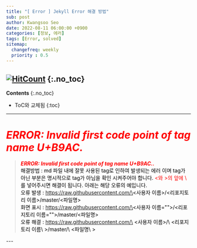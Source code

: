 ```yaml
---
title: "[ Error ] Jekyll Error 해결 방법" 
sub: post
author: Kwangsoo Seo
date: 2022-08-11 06:00:00 +0900
categories: [정보, 에러]
tags: [Error, solved]
sitemap:
  changefreq: weekly
  priority : 0.5
---
```

[![HitCount](https://hits.dwyl.com/MonosLab/post10.svg?style=flat-square)](http://hits.dwyl.com/MonosLab/post10)
{:.no_toc}
---
**Contents**
{:.no_toc}

* ToC와 교체됨
{:toc}  

---
# <span style="color:red">***ERROR: Invalid first code point of tag name U+B9AC.***</span>   
> ***<span style="color:red">ERROR: Invalid first code point of tag name U+B9AC..</span>***   
<span style="color:black">해결방법 : md 파일 내에 잘못 사용된 tag로 인하여 발생되는 에러 이며 tag가 아닌 부분은 명시적으로 tag가 아님을 확인 시켜주어야 합니다. <span style="color:red">\<와 \>의 앞에 \ </span>를 넣어주시면 해결이 됩니다. 아래는 해당 오류의 예입니다.   
> 오류 발생 : https://raw.githubusercontent.com/\<사용자 이름\>/\<리포지토리 이름\>/master/\<파일명\>   
> 화면 표시 : https://raw.githubusercontent.com/\<사용자 이름=""\>/\<리포지토리 이름=""\>/master/\<파일명\>   
> 오류 해결 : https://raw.githubusercontent.com/\ \<사용자 이름\>/\ \<리포지토리 이름\ \>/master/\ \<파일명\ \>   
</span>
---
